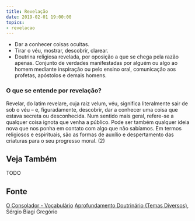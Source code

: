 ```yaml
---
title: Revelação
date: 2019-02-01 19:00:00
topics:
- revelacao
---
```


* Dar a conhecer coisas ocultas. 
* Tirar o véu, mostrar, descobrir, clarear.  
* Doutrina religiosa revelada, por oposição a que se chega pela razão apenas.
  Conjunto de verdades manifestadas por alguém ou algo ao homem mediante
  inspiração ou pelo ensino oral, comunicação aos profetas, apóstolos e demais
  homens. 

### O que se entende por revelação?
Revelar, do latim revelare, cuja raiz velum, véu, significa
literalmente sair de sob o véu – e, figuradamente, descobrir, dar a
conhecer uma coisa que estava secreta ou desconhecida. Num sentido mais
geral, refere-se a qualquer coisa ignota que venha a público. Pode ser
também qualquer ideia nova que nos ponha em contato com algo que não
sabíamos. Em termos religiosos e espirituais, são as formas de auxílio e
despertamento das criaturas para o seu progresso moral. (2)

## Veja Também
TODO

## Fonte
[O Consolador - Vocabulário](http://www.oconsolador.com.br/linkfixo/vocabulario/principal.html)
[Aprofundamento Doutrinário (Temas Diversos)](https://sites.google.com/view/aprofundamentodoutrinario/manifestação-e-revelação), Sérgio Biagi Gregório
